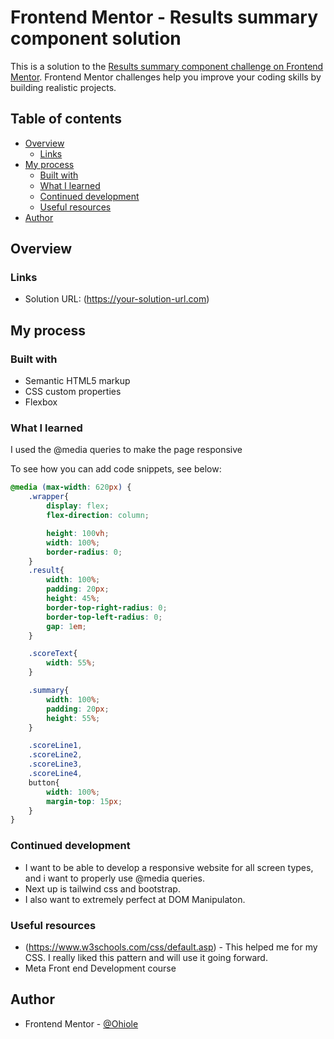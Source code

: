 # Frontend Mentor - Results summary component solution

This is a solution to the [Results summary component challenge on Frontend Mentor](https://www.frontendmentor.io/challenges/results-summary-component-CE_K6s0maV). Frontend Mentor challenges help you improve your coding skills by building realistic projects. 

## Table of contents

- [Overview](#overview)
  - [Links](#links)
- [My process](#my-process)
  - [Built with](#built-with)
  - [What I learned](#what-i-learned)
  - [Continued development](#continued-development)
  - [Useful resources](#useful-resources)
- [Author](#author)

## Overview

### Links

- Solution URL: (https://your-solution-url.com)

## My process

### Built with

- Semantic HTML5 markup
- CSS custom properties
- Flexbox

### What I learned
I used the @media queries to make the page responsive

To see how you can add code snippets, see below:

```css
@media (max-width: 620px) {
    .wrapper{
        display: flex;
        flex-direction: column;

        height: 100vh;
        width: 100%;
        border-radius: 0;
    }
    .result{
        width: 100%;
        padding: 20px;
        height: 45%;
        border-top-right-radius: 0;
        border-top-left-radius: 0;
        gap: 1em;
    }

    .scoreText{
        width: 55%;
    }

    .summary{
        width: 100%;
        padding: 20px;
        height: 55%;
    }

    .scoreLine1,
    .scoreLine2,
    .scoreLine3,
    .scoreLine4,
    button{
        width: 100%;
        margin-top: 15px;
    }
}
```


### Continued development

- I want to be able to develop a responsive website for all screen types, and i want to properly use @media queries.
- Next up is tailwind css and bootstrap. 
- I also want to extremely perfect at DOM Manipulaton.


### Useful resources

- (https://www.w3schools.com/css/default.asp) - This helped me for my CSS. I really liked this pattern and will use it going forward.
- Meta Front end Development course



## Author

- Frontend Mentor - [@Ohiole](https://www.frontendmentor.io/profile/Ohiole)





